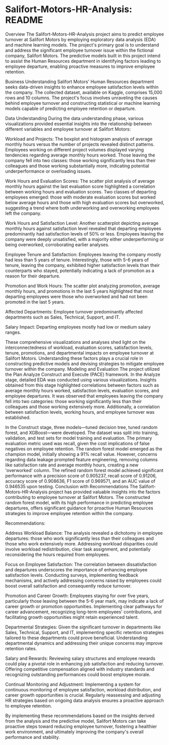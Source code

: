 # Salifort-Motors-HR-Analysis: README
Overview
The Salifort-Motors-HR-Analysis project aims to predict employee turnover at Salifort Motors by employing exploratory data analysis (EDA) and machine learning models. The project's primary goal is to understand and address the significant employee turnover issue within the fictional company, Salifort Motors. The predictive models built in this project intend to assist the Human Resources department in identifying factors leading to employee departure, enabling proactive measures to improve employee retention.

Business Understanding
Salifort Motors' Human Resources department seeks data-driven insights to enhance employee satisfaction levels within the company. The collected dataset, available on Kaggle, comprises 15,000 rows and 10 columns. The project's focus involves unraveling the causes behind employee turnover and constructing statistical or machine learning models capable of predicting employee retention or departure.

Data Understanding
During the data understanding phase, various visualizations provided essential insights into the relationship between different variables and employee turnover at Salifort Motors:

Workload and Projects: The boxplot and histogram analysis of average monthly hours versus the number of projects revealed distinct patterns. Employees working on different project volumes displayed varying tendencies regarding average monthly hours worked. Those leaving the company fell into two classes: those working significantly less than their colleagues and those working substantially more, indicating potential underperformance or overloading issues.

Work Hours and Evaluation Scores: The scatter plot analysis of average monthly hours against the last evaluation score highlighted a correlation between working hours and evaluation scores. Two classes of departing employees emerged: those with moderate evaluation scores but worked below average hours and those with high evaluation scores but overworked, suggesting a trend where both underworking and overworking employees left the company.

Work Hours and Satisfaction Level: Another scatterplot depicting average monthly hours against satisfaction level revealed that departing employees predominantly had satisfaction levels of 50% or less. Employees leaving the company were deeply unsatisfied, with a majority either underperforming or being overworked, corroborating earlier analyses.

Employee Tenure and Satisfaction: Employees leaving the company mostly had less than 5 years of tenure. Interestingly, those with 5-6 years of tenure, leaving the company, exhibited higher satisfaction levels than their counterparts who stayed, potentially indicating a lack of promotion as a reason for their departure.

Promotion and Work Hours: The scatter plot analyzing promotion, average monthly hours, and promotions in the last 5 years highlighted that most departing employees were those who overworked and had not been promoted in the last 5 years.

Affected Departments: Employee turnover predominantly affected departments such as Sales, Technical, Support, and IT.

Salary Impact: Departing employees mostly had low or medium salary ranges.

These comprehensive visualizations and analyses shed light on the interconnectedness of workload, evaluation scores, satisfaction levels, tenure, promotions, and departmental impacts on employee turnover at Salifort Motors. Understanding these factors plays a crucial role in constructing predictive models and devising strategies to mitigate employee turnover within the company.
Modeling and Evaluation
The project utilized the Plan Analyze Construct and Execute (PACE) framework. In the Analyze stage, detailed EDA was conducted using various visualizations. Insights obtained from this stage highlighted correlations between factors such as average monthly hours worked, satisfaction levels, evaluation scores, and employee departures. It was observed that employees leaving the company fell into two categories: those working significantly less than their colleagues and those working extensively more. Additionally, a correlation between satisfaction levels, working hours, and employee turnover was established.

In the Construct stage, three models—tuned decision tree, tuned random forest, and XGBoost—were developed. The dataset was split into training, validation, and test sets for model training and evaluation. The primary evaluation metric used was recall, given the cost implications of false negatives on employee retention. The random forest model emerged as the champion model, initially showing a 91% recall value. However, concerns regarding data leakage prompted feature engineering, removing columns like satisfaction rate and average monthly hours, creating a new 'overworked' column. The refined random forest model achieved significant performance with a precision score of 0.905237, recall score of 0.91206, accuracy score of 0.908636, F1 score of 0.969571, and an AUC value of 0.946535 upon testing.
Conclusion with Recommendations
The Salifort-Motors-HR-Analysis project has provided valuable insights into the factors contributing to employee turnover at Salifort Motors. The constructed random forest model, with its high performance in predicting employee departures, offers significant guidance for proactive Human Resources strategies to improve employee retention within the company.

Recommendations:

Address Workload Balance: The analysis revealed a dichotomy in employee departures: those who work significantly less than their colleagues and those who work extensively more. Addressing workload disparities could involve workload redistribution, clear task assignment, and potentially reconsidering the hours required from employees.

Focus on Employee Satisfaction: The correlation between dissatisfaction and departures underscores the importance of enhancing employee satisfaction levels. Conducting surveys, implementing feedback mechanisms, and actively addressing concerns raised by employees could boost overall satisfaction and consequently reduce turnover.

Promotion and Career Growth: Employees staying for over five years, particularly those leaving between the 5-6 year mark, may indicate a lack of career growth or promotion opportunities. Implementing clear pathways for career advancement, recognizing long-term employees' contributions, and facilitating growth opportunities might retain experienced talent.

Departmental Strategies: Given the significant turnover in departments like Sales, Technical, Support, and IT, implementing specific retention strategies tailored to these departments could prove beneficial. Understanding departmental dynamics and addressing their unique concerns may improve retention rates.

Salary and Rewards: Reviewing salary structures and employee rewards could play a pivotal role in enhancing job satisfaction and reducing turnover. Offering competitive compensation aligned with industry standards and recognizing outstanding performances could boost employee morale.

Continual Monitoring and Adjustment: Implementing a system for continuous monitoring of employee satisfaction, workload distribution, and career growth opportunities is crucial. Regularly reassessing and adjusting HR strategies based on ongoing data analysis ensures a proactive approach to employee retention.

By implementing these recommendations based on the insights derived from the analysis and the predictive model, Salifort Motors can take proactive steps toward reducing employee turnover, fostering a healthier work environment, and ultimately improving the company's overall performance and stability.




